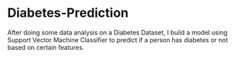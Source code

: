 # Diabetes-Prediction
After doing some data analysis on a Diabetes Dataset, I build a model using Support Vector Machine Classifier to predict if a person has diabetes or not based on certain features.
